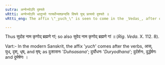 ```yaml
---
sutra: अन्येभ्योऽपि दृश्यते
vRtti: अन्येभ्योऽपि धातुभ्यो गत्यर्थेभ्यश्छन्दसि विषये युच् प्रत्ययो दृश्यते ॥
vRtti_eng: The affix \"_yuch_\" is seen to come in the _Vedas_, after other verbs also, than those meaning \"to go\".

---
```

Thus सुदोह नाम कृणोद् ब्रह्मणे गां; so also सुवेद नाम कृणोद् ब्रह्मणे गां ॥ (_Rig_. _Veda_. X. 112. 8).

Vart:- In the modern Sanskrit, the affix '_yuch_' comes after the verbs, आस्, युध्, दृश्, धृष्, and मृष्; as दुःशासनः '_Duhsasana_'; दुर्योधनः '_Duryodhana_'; दुर्दर्शनः, दुर्द्धर्षणः and दुर्मर्षणः ।